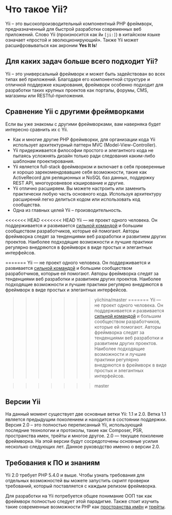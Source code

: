 Что такое Yii?
==============

Yii – это высокопроизводительный компонентный PHP фреймворк, предназначенный для быстрой разработки современных веб
приложений. Слово Yii (произносится как `Йи` `[ji:]`) в китайском языке означает «простой и эволюционирующий». Также Yii
может расшифровываться как акроним **Yes It Is**!


Для каких задач больше всего подходит Yii?
------------------------------------------

Yii – это универсальный фреймворк и может быть задействован во всех типах веб приложений. Благодаря его компонентной
структуре и отличной поддержке кэширования, фреймворк особенно подходит для разработки таких крупных проектов как
порталы, форумы, CMS, магазины или RESTful-приложения.


Сравнение Yii с другими фреймворками
------------------------------------

Если вы уже знакомы с другими фреймворками, вам наверняка будет интересно сравнить их с Yii.

- Как и многие другие PHP фреймворки, для организации кода Yii использует архитектурный паттерн MVC (Model-View-Controller).
- Yii придерживается философии простого и элегантного кода не пытаясь усложнять дизайн только ради следования каким-либо
  шаблонам проектирования.
- Yii является full-stack фреймворком и включает в себя проверенные и хорошо зарекомендовавшие себя возможности, такие как
  ActiveRecord для реляционных и NoSQL баз данных, поддержку REST API, многоуровневое кэширование и другие.
- Yii отлично расширяем. Вы можете настроить или заменить практически любую часть основного кода. Используя архитектуру расширений легко делиться кодом или использовать код сообщества.
- Одна из главных целей Yii – производительность.

<<<<<<< HEAD
<<<<<<< HEAD
Yii — не проект одного человека. Он поддерживается и развивается [сильной командой][] и большим сообществом разработчиков,
которые ей помогают. Авторы фреймворка следят за тенденциями веб разработки и развитием других проектов. Наиболее
подходящие возможности и лучшие практики регулярно внедряются в фреймворк в виде простых и элегантных интерфейсов.

[сильной командой]: http://www.yiiframework.com/about/
=======
Yii — не проект одного человека. Он поддерживается и развивается [сильной командой][about_yii] и большим сообществом разработчиков,
которые ей помогают. Авторы фреймворка следят за тенденциями веб разработки и развитием других проектов. Наиболее
подходящие возможности и лучшие практики регулярно внедряются в фреймворк в виде простых и элегантных интерфейсов.

[about_yii]: http://www.yiiframework.com/about/
>>>>>>> yiichina/master
=======
Yii — не проект одного человека. Он поддерживается и развивается [сильной командой][about_yii] и большим сообществом разработчиков,
которые ей помогают. Авторы фреймворка следят за тенденциями веб разработки и развитием других проектов. Наиболее
подходящие возможности и лучшие практики регулярно внедряются в фреймворк в виде простых и элегантных интерфейсов.

[about_yii]: http://www.yiiframework.com/about/
>>>>>>> master

Версии Yii
----------

На данный момент существует две основные ветки Yii: 1.1 и 2.0. Ветка 1.1 является предыдущим поколением и находится
в состоянии поддержки. Версия 2.0 – это полностью переписанный Yii, использующий последние технологии и протоколы, такие
как Composer, PSR, пространства имен, трейты и многое другое. 2.0 — текущее поколение фреймворка. На этой версии
будут сосредоточены основные усилия несколько следующих лет. Данное руководство именно о версии 2.0.


Требования к ПО и знаниям
-------------------------

Yii 2.0 требует PHP 5.4.0 и выше. Чтобы узнать требования для отдельных возможностей вы можете запустить скрипт проверки
требований, который поставляется с каждым релизом фреймворка.

Для разработки на Yii потребуется общее понимание ООП так как фреймворк полностью следует этой парадигме. Также стоит
изучить такие современные возможности PHP как [пространства имён](http://www.php.net/manual/ru/language.namespaces.php)
и [трейты](http://www.php.net/manual/ru/language.oop5.traits.php).
